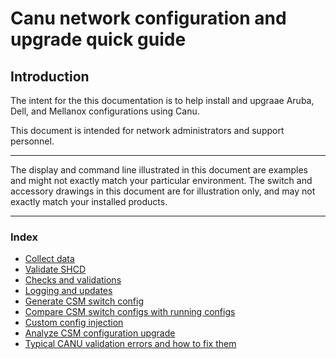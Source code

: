 # Canu network configuration and upgrade quick guide 

## Introduction

The intent for the this documentation is to help install and upgraae Aruba, Dell, and Mellanox configurations using Canu.

This document is intended for network administrators and support personnel.
__________________________________
The display and command line illustrated in this document are examples and might not exactly match your particular environment. The switch and accessory drawings in this document are for illustration only, and may not exactly match your installed products.
__________________________________

### Index

- [Collect data](collect_data.md)
- [Validate SHCD](validate_shcd.md)
- [Checks and validations](checks_and_validations.md)
- [Logging and updates](logging_and_updates.md)
- [Generate CSM switch config](generate_config.md)
- [Compare CSM switch configs with running configs](compare_config.md)
- [Custom config injection](custom_config.md)
- [Analyze CSM configuration upgrade](analyze_config.md)
- [Typical CANU validation errors and how to fix them](validation_errors.md)

